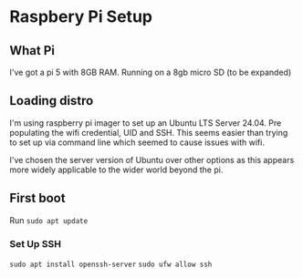 # Raspbery Pi Setup

## What Pi

I've got a pi 5 with 8GB RAM. Running on a 8gb micro SD (to be expanded)

## Loading distro
I'm using raspberry pi imager to set up an Ubuntu LTS Server 24.04. Pre populating the wifi credential, UID and SSH. This seems easier than trying to set up via command line which seemed to cause issues with wifi.

I've chosen the server version of Ubuntu over other options as this appears more widely applicable to the wider world beyond the pi.

## First boot

Run `sudo apt update`

### Set Up SSH

`sudo apt install openssh-server`
`sudo ufw allow ssh`
